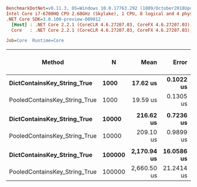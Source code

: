 ``` ini

BenchmarkDotNet=v0.11.3, OS=Windows 10.0.17763.292 (1809/October2018Update/Redstone5)
Intel Core i7-6700HQ CPU 2.60GHz (Skylake), 1 CPU, 8 logical and 4 physical cores
.NET Core SDK=3.0.100-preview-009812
  [Host] : .NET Core 2.2.1 (CoreCLR 4.6.27207.03, CoreFX 4.6.27207.03), 64bit RyuJIT
  Core   : .NET Core 2.2.1 (CoreCLR 4.6.27207.03, CoreFX 4.6.27207.03), 64bit RyuJIT

Job=Core  Runtime=Core  

```
|                        Method |      N |        Mean |      Error |     StdDev | Ratio | Gen 0/1k Op | Gen 1/1k Op | Gen 2/1k Op | Allocated Memory/Op |
|------------------------------ |------- |------------:|-----------:|-----------:|------:|------------:|------------:|------------:|--------------------:|
|   **DictContainsKey_String_True** |   **1000** |    **17.62 us** |  **0.1022 us** |  **0.0956 us** |  **1.00** |           **-** |           **-** |           **-** |                   **-** |
| PooledContainsKey_String_True |   1000 |    19.59 us |  0.1305 us |  0.1156 us |  1.11 |           - |           - |           - |                   - |
|                               |        |             |            |            |       |             |             |             |                     |
|   **DictContainsKey_String_True** |  **10000** |   **216.62 us** |  **0.7236 us** |  **0.6042 us** |  **1.00** |           **-** |           **-** |           **-** |                   **-** |
| PooledContainsKey_String_True |  10000 |   209.10 us |  0.9899 us |  0.9259 us |  0.97 |           - |           - |           - |                   - |
|                               |        |             |            |            |       |             |             |             |                     |
|   **DictContainsKey_String_True** | **100000** | **2,170.94 us** | **16.0586 us** | **15.0212 us** |  **1.00** |           **-** |           **-** |           **-** |                   **-** |
| PooledContainsKey_String_True | 100000 | 2,660.50 us | 21.2414 us | 19.8693 us |  1.23 |           - |           - |           - |                   - |
